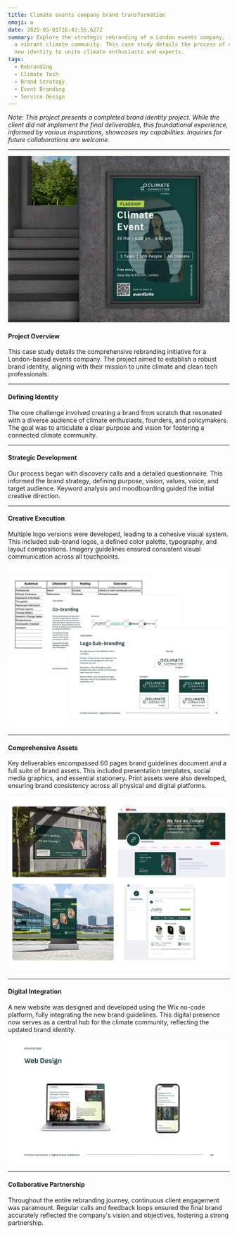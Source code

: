 ```yaml
---
title: Climate events company brand transformation
emoji: ❂
date: 2025-05-01T16:43:56.627Z
summary: Explore the strategic rebranding of a London events company, fostering
  a vibrant climate community. This case study details the process of crafting a
  new identity to unite climate enthusiasts and experts.
tags:
  - Rebranding
  - Climate Tech
  - Brand Strategy
  - Event Branding
  - Service Design
---
```

*Note: This project presents a completed brand identity project. While the client did not implement the final deliverables, this foundational experience, informed by various inspirations, showcases my capabilities. Inquiries for future collaborations are welcome.*

- - -

![](/src/assets/img/cc_industrial-interior-concrete-wall-poster-mockup-psd.jpg)

#### **Project Overview**

This case study details the comprehensive rebranding initiative for a London-based events company. The project aimed to establish a robust brand identity, aligning with their mission to unite climate and clean tech professionals.

- - -

#### **Defining Identity**

The core challenge involved creating a brand from scratch that resonated with a diverse audience of climate enthusiasts, founders, and policymakers. The goal was to articulate a clear purpose and vision for fostering a connected climate community.

- - -

#### **Strategic Development**

Our process began with discovery calls and a detailed questionnaire. This informed the brand strategy, defining purpose, vision, values, voice, and target audience. Keyword analysis and moodboarding guided the initial creative direction.

- - -

#### **Creative Execution**

Multiple logo versions were developed, leading to a cohesive visual system. This included sub-brand logos, a defined color palette, typography, and layout compositions. Imagery guidelines ensured consistent visual communication across all touchpoints.

![](/src/assets/img/climate-connection-brand-design-activities.jpg)

- - -

#### **Comprehensive Assets**

Key deliverables encompassed 60 pages brand guidelines document and a full suite of brand assets. This included presentation templates, social media graphics, and essential stationery. Print assets were also developed, ensuring brand consistency across all physical and digital platforms.

![](/src/assets/img/climate-collection-physical-and-digital-assets.jpg)

- - -

#### **Digital Integration**

A new website was designed and developed using the Wix no-code platform, fully integrating the new brand guidelines. This digital presence now serves as a central hub for the climate community, reflecting the updated brand identity.

![](/src/assets/img/climate-connection-web-design.jpg)

- - -

#### **Collaborative Partnership**

Throughout the entire rebranding journey, continuous client engagement was paramount. Regular calls and feedback loops ensured the final brand accurately reflected the company's vision and objectives, fostering a strong partnership.